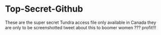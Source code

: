 # Top-Secret-Github

These are the super secret Tundra access file only available in Canada 
they are only to be screenshotted
tweet about this to boomer women
???
profit!!!
